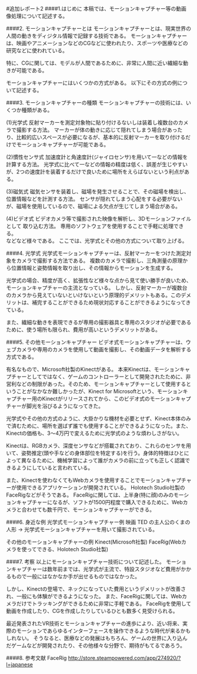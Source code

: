 #追加レポート2
####1.はじめに
本稿では、モーションキャプチャー等の動画像処理について記述する。

####2. モーションキャプチャーとは
モーションキャプチャーとは、現実世界の人間の動きをディジタル情報で記録する技術である。
モーションキャプチャーは、映画やアニメーションなどのCGなどに使われたり、スポーツや医療などの研究などに使われている。

特に、CGに関しては、モデルが人間であるために、非常に人間に近い繊細な動きが可能である。

モーションキャプチャーにはいくつかの方式がある。
以下にその方式の例について記述する。

####3. モーションキャプチャーの種類
モーションキャプチャーの技術には、いくつか種類がある。

(1)光学式
	反射マーカーを測定対象物に貼り付けるないしは装着し複数台のカメラで撮影する方法。
	マーカーが体の動きに応じて隠れてしまう場合があったり、比較的広いスペースが必要になるが、基本的に反射マーカーを取り付けるだけでモーションキャプチャーが可能である。

(2)慣性センサ式
	加速度計と角速度計(ジャイロセンサ)を用いて一などの情報を計算する方法。
	光学式に比べて一などの情報の精度は低く、誤差が生じやすいが、2つの速度計を装着するだけで良いために場所をえらばないという利点がある。

(3)磁気式
	磁気センサを装着し、磁場を発生させることで、その磁場を検出し、位置情報などを計測する方法。
	センサが隠れてしまう心配をする必要がないが、磁場を使用しているので、磁場による欠点が生じてしまう場合がある。

(4)ビデオ式
	ビデオカメラ等で撮影された映像を解析し、3Dモーションファイルとして 取り込む方法。
	専用のソフトウェアを使用することで手軽に処理できる。    
	などなど様々である。
	ここでは、光学式とその他の方式について取り上げる。

####4. 光学式
光学式モーションキャプチャーは、反射マーカーをつけた測定対象をカメラで撮影する方法である。
複数のカメラで撮影し、三角測量の原理から位置情報と姿勢情報を取り出し、その情報からモーションを生成する。

光学式の場合、精度が高く、拡張性など様々な点から見て使い勝手が良いため、モーションキャプチャーの主流となっている。
しかし、反射マーカーが複数台のカメラから見えていないといけないという原理的デメリットもある。このデメリットは、補完することができるため現状対応することができるようになってきている。

また、繊細な動きを表現できるが専用の撮影器具と専用のスタジオが必要であるために、使う場所も限られ、費用が高いというデメリットがある。

####5. その他モーションキャプチャー
ビデオ式モーションキャプチャーは、ウェブカメラや専用のカメラを使用して動画を撮影し、その動画データを解析する方式である。

有名なもので、Microsoft社製のKinectがある。
本来Kinectは、モーションキャプチャーとしてではなく、ゲームのコントローラーとして開発されたために、非営利などの制限があった。そのため、モーションキャプチャーとして使用するということがなかなか難しかったが、Kinect for Microsoftという、モーションキャプチャー用のKinectがリリースされてから、このビデオ式のモーションキャプチャーが脚光を浴びるようになってきた。

光学式やその他の方式のように、大掛かりな機材を必要とせず、Kinect本体のみで済むために、場所を選ばず誰でも使用することができるようになった。また、Kinectの価格も、3〜4万円で変えるために光学式のような煩わしさがない。

Kinectは、RGBカメラ、深度センサなどが搭載されており、これらのセンサを用いて、姿勢推定(頭や手などの身体部位を特定する)を行う。身体的特徴はひとによって異なるために、機械学習によって誰がカメラの前に立っても正しく認識できるようにしていると言われている。

また、Kinectを使わなくてもWebカメラを使用することでモーションキャプチャーが使用できるアプリケーションが開発されている。
Holotech Studio社製のFaceRigなどがそうである。
FaceRigに関しては、上半身(特に顔)のみのモーションキャプチャーになるが、ソフトが1500円程度で購入できるために、Webカメラと合わせても数千円で、モーションキャプチャーができる。

####6. 身近な例
光学式モーションキャプチャー例
映画 TED の主人公のくまの人形 → 光学式モーションキャプチャーを用いて撮影されている。

その他のモーションキャプチャーの例
Kinect(Microsoft社製)
FaceRig(Webカメラを使ってできる、Holotech Studio社製)

####7. 考察
以上にモーションキャプチャー技術について記述した。
モーションキャプチャーは数年前までは、光学式が主流で、特設スタジオなど費用がかかるもので一般にはなかなか手が出せるものではなかった。

しかし、Kinectの登場で、ネックになっていた費用というデメリットが改善され、一般にも体験ができるようになった。
また、FaceRigに関しては、Webカメラだけでトラッキングができるために非常に手軽である。
FaceRigを使用して動画を作成したり、CGを作成したりしているひとも数多く見受けられる。

最近発表されたVR技術とモーションキャプチャーの進歩により、近い将来、実際のモーションであらゆるインターフェースを操作できるような時代が来るかもしれない。
そうなると、医療などの発展はもちろん、ゲームの世界に入り込んだゲームなどが開発されたり、その他様々な分野で、期待がもてるであろう。

####8. 参考文献
FaceRig http://store.steampowered.com/app/274920/?l=japanese

